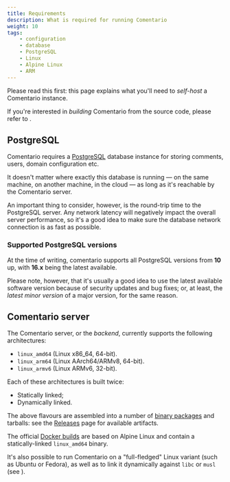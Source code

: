 ```yaml
---
title: Requirements
description: What is required for running Comentario
weight: 10
tags:
    - configuration
    - database
    - PostgreSQL
    - Linux
    - Alpine Linux
    - ARM
---
```


Please read this first: this page explains what you'll need to *self-host* a Comentario instance.

<!--more-->

If you're interested in *building* Comentario from the source code, please refer to [](/installation/building).

## PostgreSQL

Comentario requires a [PostgreSQL](https://www.postgresql.org/) database instance for storing comments, users, domain configuration etc.

It doesn't matter where exactly this database is running — on the same machine, on another machine, in the cloud — as long as it's reachable by the Comentario server.

An important thing to consider, however, is the round-trip time to the PostgreSQL server. Any network latency will negatively impact the overall server performance, so it's a good idea to make sure the database network connection is as fast as possible.

### Supported PostgreSQL versions

At the time of writing, comentario supports all PostgreSQL versions from **10** up, with **16.x** being the latest available.

Please note, however, that it's usually a good idea to use the latest available software version because of security updates and bug fixes; or, at least, the *latest minor version* of a major version, for the same reason.

## Comentario server

The Comentario server, or the *backend*, currently supports the following architectures:
* `linux_amd64` (Linux x86_64, 64-bit).
* `linux_arm64` (Linux AArch64/ARMv8, 64-bit).
* `linux_armv6` (Linux ARMv6, 32-bit).

Each of these architectures is built twice:
* Statically linked;
* Dynamically linked.

The above flavours are assembled into a number of [binary packages](binary-package) and tarballs: see the [Releases](https://gitlab.com/comentario/comentario/-/releases) page for available artifacts.

The official [Docker builds](/installation/docker-image) are based on Alpine Linux and contain a statically-linked `linux_amd64` binary.

It's also possible to run Comentario on a "full-fledged" Linux variant (such as Ubuntu or Fedora), as well as to link it dynamically against `libc` or `musl` (see [](/installation/building)).
